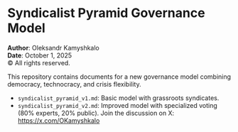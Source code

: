 # Syndicalist Pyramid Governance Model
**Author**: Oleksandr Kamyshkalo  
**Date**: October 1, 2025  
© All rights reserved.

This repository contains documents for a new governance model combining democracy, technocracy, and crisis flexibility.
- `syndicalist_pyramid_v1.md`: Basic model with grassroots syndicates.
- `syndicalist_pyramid_v2.md`: Improved model with specialized voting (80% experts, 20% public).
Join the discussion on X: https://x.com/OKamyshkalo 
